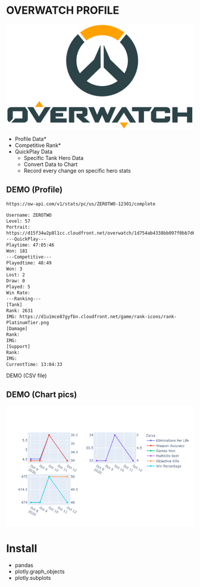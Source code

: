 # OVERWATCH PROFILE

<p align=center><img src="Overwatch-Logo.png"></img></p>

<!-- add ANCHOR LINKS to this table of contents (guide https://gist.github.com/rachelhyman/b1f109155c9dafffe618) -->
* Profile Data*
* Competitive Rank* <!--  depending if youre adding comp -->
* QuickPlay Data
  * Specific Tank Hero Data
  * Convert Data to Chart
  * Record every change on specific hero stats

## DEMO (Profile)
<!-- remove https://... just have ZEROTWO-12301 -->
```
https://ow-api.com/v1/stats/pc/us/ZEROTWO-12301/complete
```
```csv
Username: ZEROTWO
Level: 57
Portrait: https://d15f34w2p8l1cc.cloudfront.net/overwatch/1d754ab4338bb097f0bb7d69fe4f14c41599bc5b3ea5fa21fef68a5a1b4f9796.png
---QuickPlay---
Playtime: 47:05:46
Won: 181
---Competitive---
Playedtime: 48:49
Won: 3
Lost: 2
Draw: 0
Played: 5
Win Rate: 
---Ranking---
[Tank]
Rank: 2631
IMG: https://d1u1mce87gyfbn.cloudfront.net/game/rank-icons/rank-PlatinumTier.png
[Damage]
Rank: 
IMG: 
[Support]
Rank: 
IMG: 
CurrentTime: 13:04:33
```



DEMO (CSV file)






## DEMO (Chart pics)
<!-- Rename your plot names to specific heroes -->
<!-- add axis labels to your plots, I don't really like the look of having dual axis. I think it can get confusing. Try a 2x3 combination and see how that looks for 6 subplots -->
<p align=center><img src="newplot (1).png"></img></p>





<!-- Rename to third party libraries used -->
# Install

* pandas
* plotly.graph_objects
* plotly.subplots


